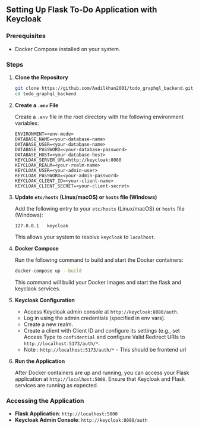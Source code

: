 ## Setting Up Flask To-Do Application with Keycloak

### Prerequisites
- Docker Compose installed on your system.
### Steps

1. **Clone the Repository**

   ```bash
   git clone https://github.com/Aadilkhan2001/todo_graphql_backend.git
   cd todo_graphql_backend
   ```

2. **Create a `.env` File**

   Create a `.env` file in the root directory with the following environment variables:

   ```
   ENVIRONMENT=<env-mode>
   DATABASE_NAME=<your-database-name>
   DATABASE_USER=<your-database-name>
   DATABASE_PASSWORD=<your-database-password>
   DATABASE_HOST=<your-database-host>
   KEYCLOAK_SERVER_URL=http://keycloak:8080
   KEYCLOAK_REALM=<your-realm-name>
   KEYCLOAK_USER=<your-admin-user>
   KEYCLOAK_PASSWORD=<your-admin-password>
   KEYCLOAK_CLIENT_ID=<your-client-name>
   KEYCLOAK_CLIENT_SECRET=<your-client-secret>
   ```
   
3. **Update `etc/hosts` (Linux/macOS) or `hosts` file (Windows)**

   Add the following entry to your `etc/hosts` (Linux/macOS) or `hosts` file (Windows):

   ```
   127.0.0.1   keycloak
   ```

   This allows your system to resolve `keycloak` to `localhost`.

4. **Docker Compose**

   Run the following command to build and start the Docker containers:

   ```bash
   docker-compose up --build
   ```

   This command will build your Docker images and start the flask and keyclaok services.

5. **Keycloak Configuration**

   - Access Keycloak admin console at `http://keycloak:8080/auth`.
   - Log in using the admin credentials (specified in env vars).
   - Create a new realm.
   - Create a client with Client ID and configure its settings (e.g., set Access Type to `confidential` and configure Valid Redirect URIs to `http://localhost:5173/auth/*`.
   - Note : `http://localhost:5173/auth/*` - This should be frontend url

6. **Run the Application**

   After Docker containers are up and running, you can access your Flask application at `http://localhost:5000`. Ensure that Keycloak and Flask services are running as expected.

### Accessing the Application

- **Flask Application**: `http://localhost:5000`
- **Keycloak Admin Console**: `http://keycloak:8080/auth`
